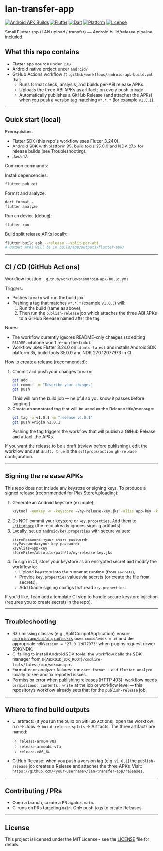 # lan-transfer-app

[![Android APK Builds](https://github.com/ShayNeeo/lan-transfer-app/actions/workflows/android-apk-build.yml/badge.svg)](https://github.com/ShayNeeo/lan-transfer-app/actions/workflows/android-apk-build.yml)
[![Flutter](https://img.shields.io/badge/Flutter-3.24.0-blue.svg)](https://flutter.dev/)
[![Dart](https://img.shields.io/badge/Dart-3.0+-blue.svg)](https://dart.dev/)
[![Platform](https://img.shields.io/badge/Platform-Android-green.svg)](https://developer.android.com/)
[![License](https://img.shields.io/badge/License-MIT-green.svg)](LICENSE)

Small Flutter app (LAN upload / transfer) — Android build/release pipeline included.

## What this repo contains

- Flutter app source under `lib/`
- Android native project under `android/`
- GitHub Actions workflow at `.github/workflows/android-apk-build.yml` that:
  - Runs format check, analysis, and builds per-ABI release APKs.
  - Uploads the three ABI APKs as artifacts on every push to `main`.
  - Automatically publishes a GitHub Release (and attaches the APKs) when you push a version tag matching `v*.*.*` (for example `v1.0.1`).

---

## Quick start (local)

Prerequisites:
- Flutter SDK (this repo's workflow uses Flutter 3.24.0).
- Android SDK with platform 35, build tools 35.0.0 and NDK 27.x for release builds (see Troubleshooting).
- Java 17.

Common commands:

Install dependencies:
```bash
flutter pub get
```

Format and analyze:
```bash
dart format .
flutter analyze
```

Run on device (debug):
```bash
flutter run
```

Build split release APKs locally:
```bash
flutter build apk --release --split-per-abi
# Output APKs will be in build/app/outputs/flutter-apk/
```

---

## CI / CD (GitHub Actions)

Workflow location: `.github/workflows/android-apk-build.yml`

Triggers:
- Pushes to `main` will run the build job.
- Pushing a tag that matches `v*.*.*` (example `v1.0.1`) will:
  1. Run the build (same as above),
  2. Then run the `publish-release` job which attaches the three ABI APKs to a GitHub Release named after the tag.

Notes:
- The workflow currently ignores README-only changes (so editing `README.md` alone won't re-run the build).
- Workflow uses Flutter 3.24.0 on `ubuntu-latest` and installs Android SDK platform 35, build-tools 35.0.0 and NDK 27.0.12077973 in CI.

How to create a release (recommended):
1. Commit and push your changes to `main`:
   ```bash
   git add .
   git commit -m "Describe your changes"
   git push
   ```
   (This will run the build job — helpful so you know it passes before tagging.)
2. Create an annotated tag that will be used as the Release title/message:
   ```bash
   git tag -a v1.0.1 -m "release v1.0.1"
   git push origin v1.0.1
   ```
   Pushing the tag triggers the workflow that will publish a GitHub Release and attach the APKs.

If you want the release to be a draft (review before publishing), edit the workflow and set `draft: true` in the `softprops/action-gh-release` configuration.

---

## Signing the release APKs

This repo does not include any keystore or signing keys. To produce a signed release (recommended for Play Store/uploading):

1. Generate an Android keystore (example):
   ```bash
   keytool -genkey -v -keystore ~/my-release-key.jks -alias app-key -keyalg RSA -keysize 2048 -validity 10000
   ```
2. Do NOT commit your keystore or `key.properties`. Add them to [`.gitignore`](.gitignore ) (the repo already ignores signing artifacts).
3. Locally, set up `android/key.properties` with secure values:
   ```
   storePassword=<your-store-password>
   keyPassword=<your-key-password>
   keyAlias=app-key
   storeFile=/absolute/path/to/my-release-key.jks
   ```
4. To sign in CI, store your keystore as an encrypted secret and modify the workflow to:
   - Upload keystore into the runner at runtime (from `secrets`),
   - Provide `key.properties` values via secrets (or create the file from secrets),
   - Add Gradle signing configs that read `key.properties`.

If you'd like, I can add a template CI step to handle secure keystore injection (requires you to create secrets in the repo).

---

## Troubleshooting

- R8 / missing classes (e.g., SplitCompatApplication): ensure [`android/app/build.gradle.kts`](android/app/build.gradle.kts ) uses `compileSdk = 35` and the appropriate `ndkVersion = "27.0.12077973"` when plugins request newer SDK/NDK.
- CI failing to install Android SDK tools: the workflow calls the SDK manager from `${ANDROID_SDK_ROOT}/cmdline-tools/latest/bin/sdkmanager`.
- Formatter or analyzer failures: run `dart format .` and `flutter analyze` locally to see and fix reported issues.
- Permission error when publishing releases (HTTP 403): workflow needs `permissions: contents: write` at the job or workflow level — this repository’s workflow already sets that for the `publish-release` job.

---

## Where to find build outputs

- CI artifacts (if you run the build on GitHub Actions): open the workflow run → Jobs → `build-release-splits` → Artifacts. The three artifacts are named:
  - `release-arm64-v8a`
  - `release-armeabi-v7a`
  - `release-x86_64`

- GitHub Release: when you push a version tag (e.g. `v1.0.1`) the `publish-release` job creates a Release and attaches the three APKs. Visit: `https://github.com/<your-username>/lan-transfer-app/releases`.

---

## Contributing / PRs

- Open a branch, create a PR against `main`.
- CI runs on PRs targeting `main`. Only push tags to create Releases.

---

## License

This project is licensed under the MIT License - see the [LICENSE](LICENSE) file for details.
